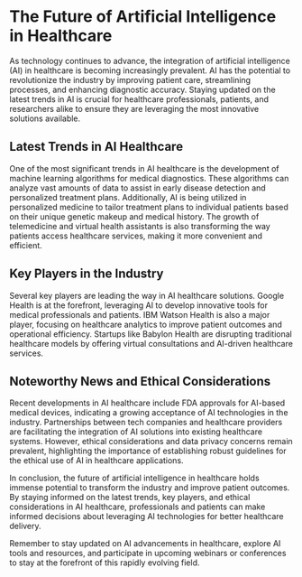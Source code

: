 # The Future of Artificial Intelligence in Healthcare

As technology continues to advance, the integration of artificial intelligence (AI) in healthcare is becoming increasingly prevalent. AI has the potential to revolutionize the industry by improving patient care, streamlining processes, and enhancing diagnostic accuracy. Staying updated on the latest trends in AI is crucial for healthcare professionals, patients, and researchers alike to ensure they are leveraging the most innovative solutions available.

## Latest Trends in AI Healthcare

One of the most significant trends in AI healthcare is the development of machine learning algorithms for medical diagnostics. These algorithms can analyze vast amounts of data to assist in early disease detection and personalized treatment plans. Additionally, AI is being utilized in personalized medicine to tailor treatment plans to individual patients based on their unique genetic makeup and medical history. The growth of telemedicine and virtual health assistants is also transforming the way patients access healthcare services, making it more convenient and efficient.

## Key Players in the Industry

Several key players are leading the way in AI healthcare solutions. Google Health is at the forefront, leveraging AI to develop innovative tools for medical professionals and patients. IBM Watson Health is also a major player, focusing on healthcare analytics to improve patient outcomes and operational efficiency. Startups like Babylon Health are disrupting traditional healthcare models by offering virtual consultations and AI-driven healthcare services.

## Noteworthy News and Ethical Considerations

Recent developments in AI healthcare include FDA approvals for AI-based medical devices, indicating a growing acceptance of AI technologies in the industry. Partnerships between tech companies and healthcare providers are facilitating the integration of AI solutions into existing healthcare systems. However, ethical considerations and data privacy concerns remain prevalent, highlighting the importance of establishing robust guidelines for the ethical use of AI in healthcare applications.

In conclusion, the future of artificial intelligence in healthcare holds immense potential to transform the industry and improve patient outcomes. By staying informed on the latest trends, key players, and ethical considerations in AI healthcare, professionals and patients can make informed decisions about leveraging AI technologies for better healthcare delivery.

Remember to stay updated on AI advancements in healthcare, explore AI tools and resources, and participate in upcoming webinars or conferences to stay at the forefront of this rapidly evolving field.



